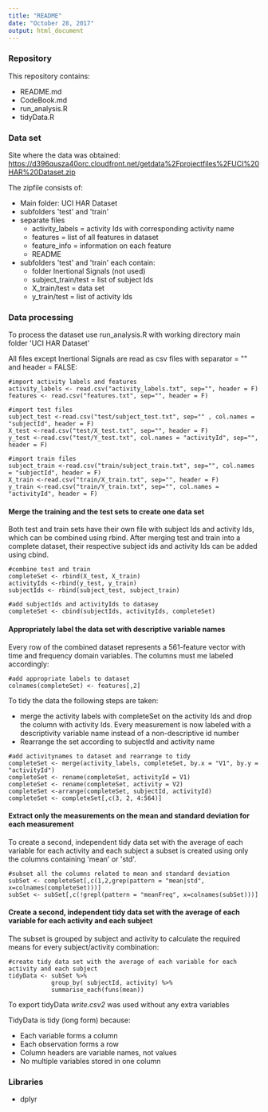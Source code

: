 ```yaml
---
title: "README"
date: "October 28, 2017"
output: html_document
---
```



### Repository
This repository contains:

- README.md 
- CodeBook.md
- run_analysis.R
- tidyData.R

### Data set

Site where the data was obtained:  
https://d396qusza40orc.cloudfront.net/getdata%2Fprojectfiles%2FUCI%20HAR%20Dataset.zip

The zipfile consists of:

- Main folder: UCI HAR Dataset
- subfolders 'test' and 'train'
- separate files
    + activity_labels = activity Ids with corresponding activity name
    + features = list of all features in dataset
    + feature_info = information on each feature
    + README
- subfolders 'test'  and 'train' each contain:
    + folder Inertional Signals (not used)
    + subject_train/test = list of subject Ids
    + X_train/test  = data set
    + y_train/test = list of activity Ids

### Data processing

To process the dataset use run_analysis.R with working directory main folder 'UCI HAR Dataset'

All files except Inertional Signals are read as csv files with separator = "" and  header = FALSE:

```{r eval =F}
#import activity labels and features
activity_labels <- read.csv("activity_labels.txt", sep="", header = F)
features <- read.csv("features.txt", sep="", header = F)

#import test files
subject_test <-read.csv("test/subject_test.txt", sep="" , col.names = "subjectId", header = F)
X_test <-read.csv("test/X_test.txt", sep="", header = F)
y_test <-read.csv("test/Y_test.txt", col.names = "activityId", sep="", header = F)

#import train files
subject_train <-read.csv("train/subject_train.txt", sep="", col.names = "subjectId", header = F)
X_train <-read.csv("train/X_train.txt", sep="", header = F)
y_train <-read.csv("train/Y_train.txt", sep="", col.names = "activityId", header = F)
```

#### Merge the training and the test sets to create one data set

Both test and train sets have their own file with subject Ids and activity Ids, which can be combined using rbind. After merging test and train into a complete dataset, their respective subject ids and activity Ids can be added using cbind. 

```{r eval = F}
#combine test and train
completeSet <- rbind(X_test, X_train)
activityIds <-rbind(y_test, y_train)
subjectIds <- rbind(subject_test, subject_train)

#add subjectIds and activityIds to datasey
completeSet <- cbind(subjectIds, activityIds, completeSet)
```

#### Appropriately label the data set with descriptive variable names
Every row of the combined dataset represents a 561-feature vector with time and frequency domain variables. The columns must me labeled accordingly:

```{r eval = F}
#add appropriate labels to dataset
colnames(completeSet) <- features[,2]
```

To tidy the data the following steps are taken:

- merge the activity labels with completeSet on the activity Ids and drop the column with activity Ids. Every measurement is now labeled with a descriptivity variable name instead of a non-descriptive id number
- Rearrange the set according to subjectId and activity name

```{r eval = F}
#add activitynames to dataset and rearrange to tidy 
completeSet <- merge(activity_labels, completeSet, by.x = "V1", by.y = "activityId")
completeSet <- rename(completeSet, activityId = V1)
completeSet <- rename(completeSet, activity = V2)
completeSet <-arrange(completeSet, subjectId, activityId)
completeSet <- completeSet[,c(3, 2, 4:564)]
```

#### Extract only the measurements on the mean and standard deviation for each measurement
To create a second, independent tidy data set with the average of each variable for each activity and each subject a subset is created using only the columns containing 'mean' or 'std'. 

```{r eval = F}
#subset all the columns related to mean and standard deviation
subSet <- completeSet[,c(1,2,grep(pattern = "mean|std", x=colnames(completeSet)))]
subSet <- subSet[,c(!grepl(pattern = "meanFreq", x=colnames(subSet)))]
```


#### Create a second, independent tidy data set with the average of each variable for each activity and each subject
The subset is grouped by subject and activity to calculate the required means for every subject/activity combination:
```{r eval = F}
#create tidy data set with the average of each variable for each activity and each subject
tidyData <- subSet %>%
            group_by( subjectId, activity) %>%
            summarise_each(funs(mean))
```

To export tidyData *write.csv2* was used without any extra variables

TidyData is tidy (long form) because:

- Each variable forms a column
- Each observation forms a row
- Column headers are variable names, not values
- No multiple variables stored in one column


### Libraries

- dplyr
